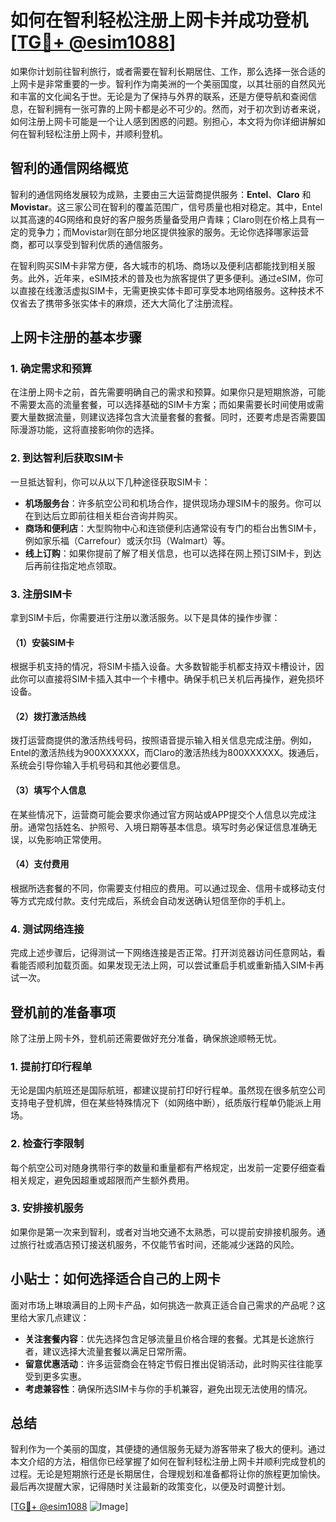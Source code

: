 # 如何在智利轻松注册上网卡并成功登机[[TG💪+ @esim1088](https://t.me/s/esim1088)]

如果你计划前往智利旅行，或者需要在智利长期居住、工作，那么选择一张合适的上网卡是非常重要的一步。智利作为南美洲的一个美丽国度，以其壮丽的自然风光和丰富的文化闻名于世。无论是为了保持与外界的联系，还是方便导航和查阅信息，在智利拥有一张可靠的上网卡都是必不可少的。然而，对于初次到访者来说，如何注册上网卡可能是一个让人感到困惑的问题。别担心，本文将为你详细讲解如何在智利轻松注册上网卡，并顺利登机。

## 智利的通信网络概览

智利的通信网络发展较为成熟，主要由三大运营商提供服务：**Entel**、**Claro** 和 **Movistar**。这三家公司在智利的覆盖范围广，信号质量也相对稳定。其中，Entel以其高速的4G网络和良好的客户服务质量备受用户青睐；Claro则在价格上具有一定的竞争力；而Movistar则在部分地区提供独家的服务。无论你选择哪家运营商，都可以享受到智利优质的通信服务。

在智利购买SIM卡非常方便，各大城市的机场、商场以及便利店都能找到相关服务。此外，近年来，eSIM技术的普及也为旅客提供了更多便利。通过eSIM，你可以直接在线激活虚拟SIM卡，无需更换实体卡即可享受本地网络服务。这种技术不仅省去了携带多张实体卡的麻烦，还大大简化了注册流程。

## 上网卡注册的基本步骤

### 1. 确定需求和预算

在注册上网卡之前，首先需要明确自己的需求和预算。如果你只是短期旅游，可能不需要太高的流量套餐，可以选择基础的SIM卡方案；而如果需要长时间使用或需要大量数据流量，则建议选择包含大流量套餐的套餐。同时，还要考虑是否需要国际漫游功能，这将直接影响你的选择。

### 2. 到达智利后获取SIM卡

一旦抵达智利，你可以从以下几种途径获取SIM卡：

- **机场服务台**：许多航空公司和机场合作，提供现场办理SIM卡的服务。你可以在到达后立即前往相关柜台咨询并购买。
- **商场和便利店**：大型购物中心和连锁便利店通常设有专门的柜台出售SIM卡，例如家乐福（Carrefour）或沃尔玛（Walmart）等。
- **线上订购**：如果你提前了解了相关信息，也可以选择在网上预订SIM卡，到达后再前往指定地点领取。

### 3. 注册SIM卡

拿到SIM卡后，你需要进行注册以激活服务。以下是具体的操作步骤：

#### （1）安装SIM卡

根据手机支持的情况，将SIM卡插入设备。大多数智能手机都支持双卡槽设计，因此你可以直接将SIM卡插入其中一个卡槽中。确保手机已关机后再操作，避免损坏设备。

#### （2）拨打激活热线

拨打运营商提供的激活热线号码，按照语音提示输入相关信息完成注册。例如，Entel的激活热线为900XXXXXX，而Claro的激活热线为800XXXXXX。拨通后，系统会引导你输入手机号码和其他必要信息。

#### （3）填写个人信息

在某些情况下，运营商可能会要求你通过官方网站或APP提交个人信息以完成注册。通常包括姓名、护照号、入境日期等基本信息。填写时务必保证信息准确无误，以免影响正常使用。

#### （4）支付费用

根据所选套餐的不同，你需要支付相应的费用。可以通过现金、信用卡或移动支付等方式完成付款。支付完成后，系统会自动发送确认短信至你的手机上。

### 4. 测试网络连接

完成上述步骤后，记得测试一下网络连接是否正常。打开浏览器访问任意网站，看看能否顺利加载页面。如果发现无法上网，可以尝试重启手机或重新插入SIM卡再试一次。

## 登机前的准备事项

除了注册上网卡外，登机前还需要做好充分准备，确保旅途顺畅无忧。

### 1. 提前打印行程单

无论是国内航班还是国际航班，都建议提前打印好行程单。虽然现在很多航空公司支持电子登机牌，但在某些特殊情况下（如网络中断），纸质版行程单仍能派上用场。

### 2. 检查行李限制

每个航空公司对随身携带行李的数量和重量都有严格规定，出发前一定要仔细查看相关规定，避免因超重或超限而产生额外费用。

### 3. 安排接机服务

如果你是第一次来到智利，或者对当地交通不太熟悉，可以提前安排接机服务。通过旅行社或酒店预订接送机服务，不仅能节省时间，还能减少迷路的风险。

## 小贴士：如何选择适合自己的上网卡

面对市场上琳琅满目的上网卡产品，如何挑选一款真正适合自己需求的产品呢？这里给大家几点建议：

- **关注套餐内容**：优先选择包含足够流量且价格合理的套餐。尤其是长途旅行者，建议选择大流量套餐以满足日常所需。
- **留意优惠活动**：许多运营商会在特定节假日推出促销活动，此时购买往往能享受到更多实惠。
- **考虑兼容性**：确保所选SIM卡与你的手机兼容，避免出现无法使用的情况。

## 总结

智利作为一个美丽的国度，其便捷的通信服务无疑为游客带来了极大的便利。通过本文介绍的方法，相信你已经掌握了如何在智利轻松注册上网卡并顺利完成登机的过程。无论是短期旅行还是长期居住，合理规划和准备都将让你的旅程更加愉快。最后再次提醒大家，记得随时关注最新的政策变化，以便及时调整计划。

[[TG💪+ @esim1088](https://t.me/s/esim1088) ![Image](https://i.postimg.cc/4NQfJmqS/Snipaste-2025-05-13-00-14-12.png)]